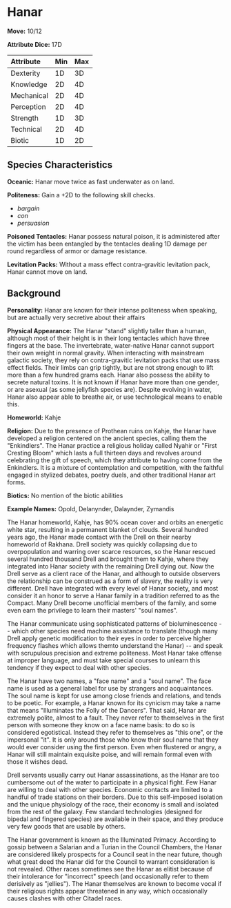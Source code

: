 # Hanar

**Move:** 10/12

**Attribute Dice:** 17D

| Attribute  | Min  | Max  |
| :--------- | :--- | :--- |
| Dexterity  | 1D   | 3D   |
| Knowledge  | 2D   | 4D   |
| Mechanical | 2D   | 4D   |
| Perception | 2D   | 4D   |
| Strength   | 1D   | 3D   |
| Technical  | 2D   | 4D   |
| Biotic     | 1D   | 2D   |

## Species Characteristics

**Oceanic:** Hanar move twice as fast underwater as on land.

**Politeness:** Gain a +2D to the following skill checks.

* *bargain*
* *con*
* *persuasion*

**Poisoned Tentacles:** Hanar possess natural poison, it is administered after the victim has been entangled by the
tentacles dealing 1D damage per round regardless of armor or damage resistance.

**Levitation Packs:** Without a mass effect contra-gravitic levitation pack, Hanar cannot move on land.

## Background

**Personality:** Hanar are known for their intense politeness when speaking, but are actually very secretive about their
affairs

**Physical Appearance:** The Hanar "stand" slightly taller than a human, although most of their height is in their long
tentacles which have three fingers at the base. The invertebrate, water-native Hanar cannot support their own weight in
normal gravity. When interacting with mainstream galactic society, they rely on contra-gravitic levitation packs that
use mass effect fields. Their limbs can grip tightly, but are not strong enough to lift more than a few hundred grams
each. Hanar also possess the ability to secrete natural toxins. It is not known if Hanar have more than one gender, or
are asexual (as some jellyfish species are). Despite evolving in water, Hanar also appear able to breathe air, or use
technological means to enable this.

**Homeworld:** Kahje

**Religion:** Due to the presence of Prothean ruins on Kahje, the Hanar have developed a religion centered on the
ancient species, calling them the "Enkindlers". The Hanar practice a religious holiday called Nyahir or "First Cresting
Bloom" which lasts a full thirteen days and revolves around celebrating the gift of speech, which they attribute to
having come from the Enkindlers. It is a mixture of contemplation and competition, with the faithful engaged in stylized
debates, poetry duels, and other traditional Hanar art forms.

**Biotics:** No mention of the biotic abilities

**Example Names:** Opold, Delanynder, Dalaynder, Zymandis

The Hanar homeworld, Kahje, has 90% ocean cover and orbits an energetic white star, resulting in a permanent blanket of
clouds. Several hundred years ago, the Hanar made contact with the Drell on their nearby homeworld of Rakhana. Drell
society was quickly collapsing due to overpopulation and warring over scarce resources, so the Hanar rescued several
hundred thousand Drell and brought them to Kahje, where they integrated into Hanar society with the remaining Drell
dying out. Now the Drell serve as a client race of the Hanar, and although to outside observers the relationship can be
construed as a form of slavery, the reality is very different. Drell have integrated with every level of Hanar society,
and most consider it an honor to serve a Hanar family in a tradition referred to as the Compact. Many Drell become
unofficial members of the family, and some even earn the privilege to learn their masters' "soul names".

The Hanar communicate using sophisticated patterns of bioluminescence -- which other species need machine assistance to
translate (though many Drell apply genetic modification to their eyes in order to perceive higher frequency flashes
which allows themto understand the Hanar) -- and speak with scrupulous precision and extreme politeness. Most Hanar take
offense at improper language, and must take special courses to unlearn this tendency if they expect to deal with other
species.

The Hanar have two names, a "face name" and a "soul name". The face name is used as a general label for use by strangers
and acquaintances. The soul name is kept for use among close friends and relations, and tends to be poetic. For example,
a Hanar known for its cynicism may take a name that means "Illuminates the Folly of the Dancers". That said, Hanar are
extremely polite, almost to a fault. They never refer to themselves in the first person with someone they know on a face
name basis: to do so is considered egotistical. Instead they refer to themselves as "this one", or the impersonal "it".
It is only around those who know their soul name that they would ever consider using the first person. Even when
flustered or angry, a Hanar will still maintain exquisite poise, and will remain formal even with those it wishes dead.

Drell servants usually carry out Hanar assassinations, as the Hanar are too cumbersome out of the water to participate
in a physical fight. Few Hanar are willing to deal with other species. Economic contacts are limited to a handful of
trade stations on their borders. Due to this self-imposed isolation and the unique physiology of the race, their economy
is small and isolated from the rest of the galaxy. Few standard technologies (designed for bipedal and fingered species)
are available in their space, and they produce very few goods that are usable by others.

The Hanar government is known as the Illuminated Primacy. According to gossip between a Salarian and a Turian in the
Council Chambers, the Hanar are considered likely prospects for a Council seat in the near future, though what great
deed the Hanar did for the Council to warrant consideration is not revealed. Other races sometimes see the Hanar as
elitist because of their intolerance for "incorrect" speech (and occasionally refer to them derisively as "jellies").
The Hanar themselves are known to become vocal if their religious rights appear threatened in any way, which
occasionally causes clashes with other Citadel races.
